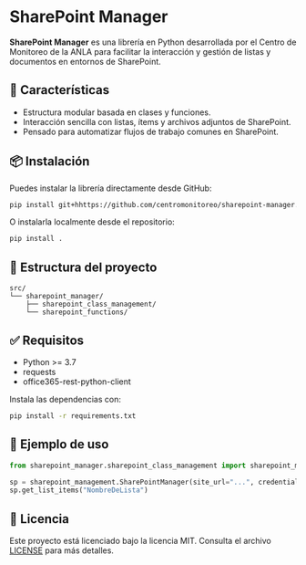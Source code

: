 # SharePoint Manager

**SharePoint Manager** es una librería en Python desarrollada por el Centro de Monitoreo de la ANLA para facilitar la interacción y gestión de listas y documentos en entornos de SharePoint.

## 🔧 Características

- Estructura modular basada en clases y funciones.
- Interacción sencilla con listas, ítems y archivos adjuntos de SharePoint.
- Pensado para automatizar flujos de trabajo comunes en SharePoint.

## 📦 Instalación

Puedes instalar la librería directamente desde GitHub:

```bash
pip install git+hhttps://github.com/centromonitoreo/sharepoint-manager.git 
```

O instalarla localmente desde el repositorio:

```bash
pip install .
```

## 📁 Estructura del proyecto

```
src/
└── sharepoint_manager/
    ├── sharepoint_class_management/
    └── sharepoint_functions/
```

## ✅ Requisitos

- Python >= 3.7
- requests
- office365-rest-python-client

Instala las dependencias con:

```bash
pip install -r requirements.txt
```

## 🚀 Ejemplo de uso

```python
from sharepoint_manager.sharepoint_class_management import sharepoint_management

sp = sharepoint_management.SharePointManager(site_url="...", credentials={...})
sp.get_list_items("NombreDeLista")
```

## 📄 Licencia

Este proyecto está licenciado bajo la licencia MIT. Consulta el archivo [LICENSE](LICENSE) para más detalles.
